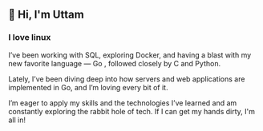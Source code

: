 ## 👋 Hi, I'm Uttam
### I love linux

I’ve been working with SQL, exploring Docker, and having a blast with my new favorite language — Go , followed closely by C and Python.

Lately, I’ve been diving deep into how servers and web applications are implemented in Go, and I’m loving every bit of it.

I’m eager to apply my skills and the technologies I’ve learned and am constantly exploring the rabbit hole of tech.
If I can get my hands dirty, I'm all in!

<!--
**Uttam1916/Uttam1916** is a ✨ _special_ ✨ repository because its `README.md` (this file) appears on your GitHub profile.

Here are some ideas to get you started:

- 🔭 I’m currently working on ...
- 🌱 I’m currently learning ...
- 👯 I’m looking to collaborate on ...
- 🤔 I’m looking for help with ...
- 💬 Ask me about ...
- 📫 How to reach me: ...
- 😄 Pronouns: ...
- ⚡ Fun fact: ...
-->

